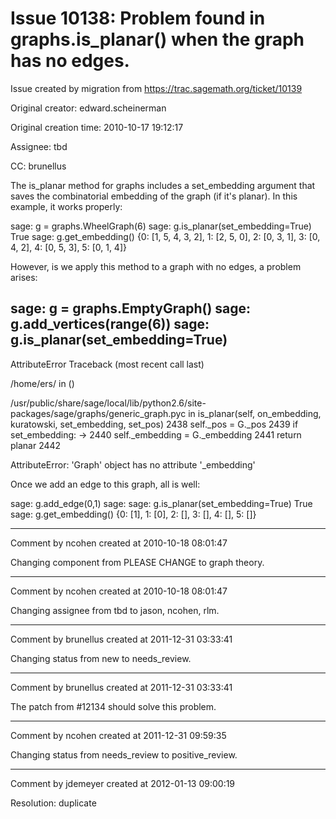 # Issue 10138: Problem found in graphs.is_planar() when the graph has no edges.

Issue created by migration from https://trac.sagemath.org/ticket/10139

Original creator: edward.scheinerman

Original creation time: 2010-10-17 19:12:17

Assignee: tbd

CC:  brunellus

The is_planar method for graphs includes a set_embedding argument that saves the combinatorial embedding of the graph (if it's planar). In this example, it works properly:

sage: g = graphs.WheelGraph(6)
sage: g.is_planar(set_embedding=True)
True
sage: g.get_embedding()
{0: [1, 5, 4, 3, 2], 1: [2, 5, 0], 2: [0, 3, 1], 3: [0, 4, 2], 4: [0, 5, 3], 5: [0, 1, 4]}

However, is we apply this method to a graph with no edges, a problem arises:

sage: g = graphs.EmptyGraph()
sage: g.add_vertices(range(6))
sage: g.is_planar(set_embedding=True)
---------------------------------------------------------------------------
AttributeError                            Traceback (most recent call last)

/home/ers/<ipython console> in <module>()

/usr/public/share/sage/local/lib/python2.6/site-packages/sage/graphs/generic_graph.pyc in is_planar(self, on_embedding, kuratowski, set_embedding, set_pos)
   2438                     self._pos = G._pos
   2439                 if set_embedding:
-> 2440                     self._embedding = G._embedding
   2441             return planar
   2442 

AttributeError: 'Graph' object has no attribute '_embedding'

Once we add an edge to this graph, all is well:

sage: g.add_edge(0,1)
sage: sage: g.is_planar(set_embedding=True)
True
sage: g.get_embedding()
{0: [1], 1: [0], 2: [], 3: [], 4: [], 5: []}



---

Comment by ncohen created at 2010-10-18 08:01:47

Changing component from PLEASE CHANGE to graph theory.


---

Comment by ncohen created at 2010-10-18 08:01:47

Changing assignee from tbd to jason, ncohen, rlm.


---

Comment by brunellus created at 2011-12-31 03:33:41

Changing status from new to needs_review.


---

Comment by brunellus created at 2011-12-31 03:33:41

The patch from #12134 should solve this problem.


---

Comment by ncohen created at 2011-12-31 09:59:35

Changing status from needs_review to positive_review.


---

Comment by jdemeyer created at 2012-01-13 09:00:19

Resolution: duplicate
